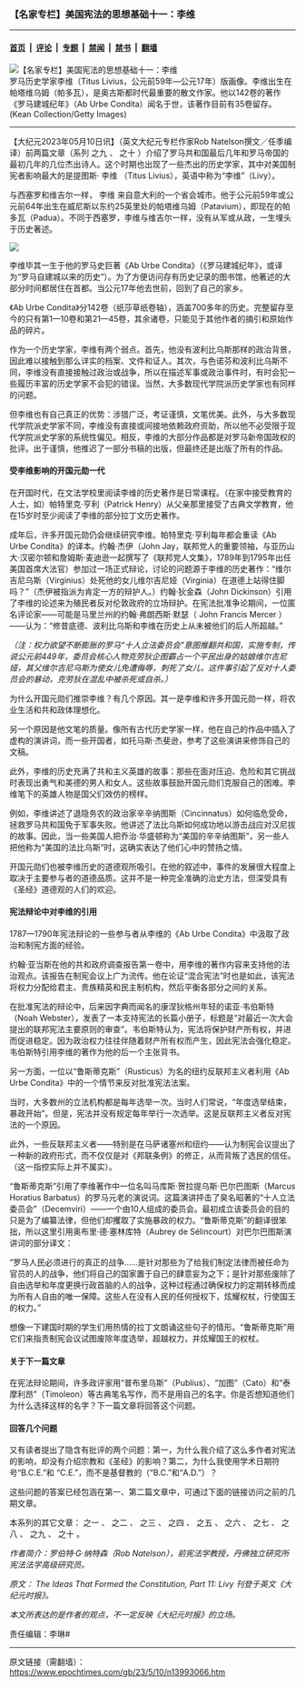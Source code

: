 ### 【名家专栏】美国宪法的思想基础十一：李维

---

#### [首页](../../../..?n13993066) &nbsp;|&nbsp; [评论](../../../../../epoch-comment?n13993066) &nbsp;|&nbsp; [专题](../../../../../epoch-special?n13993066) &nbsp;|&nbsp; [禁闻](../../../../../epoch-news?n13993066) &nbsp;|&nbsp; [禁书](../../../../../books?n13993066) &nbsp;|&nbsp; [翻墙](https://github.com/gfw-breaker/nogfw/blob/master/README.md?n13993066)


<div><img alt="【名家专栏】美国宪法的思想基础十一：李维" class="attachment-djy_600_400 size-djy_600_400 wp-post-image" src="https://i.epochtimes.com/assets/uploads/2023/05/id13993069-GettyImages-50857085_web-1200x750-600x400.jpg"/>
<div class="caption">
 罗马历史学家李维（Titus Livius，公元前59年—公元17年）版画像。李维出生在帕塔维乌姆（帕多瓦），是奥古斯都时代最重要的散文作家。他以142卷的著作《罗马建城纪年》（Ab Urbe Condita）闻名于世，该著作目前有35卷留存。(Kean Collection/Getty Images)
</div></div><hr/><div class="post_content" id="artbody" itemprop="articleBody">
 <!-- article content begin -->
 <p>
  【大纪元2023年05月10日讯】（英文大纪元专栏作家Rob Natelson撰文／任季编译）前两篇文章（系列
  <ok href="https://www.epochtimes.com/gb/23/4/27/n13982835.htm">
   之九
  </ok>
  、
  <ok href="https://www.epochtimes.com/gb/23/5/8/n13991309.htm">
   之十
  </ok>
  ）介绍了罗马共和国最后几年和罗马帝国的最初几年的几位杰出诗人。这个时期也出现了一些杰出的历史学家，其中对美国制宪者影响最大的是提图斯‧
  <ok href="https://www.epochtimes.com/gb/tag/%E6%9D%8E%E7%BB%B4.html">
   李维
  </ok>
  （Titus Livius），英语中称为“李维”（Livy）。
 </p>
 <p>
  与西塞罗和维吉尔一样，
  <ok href="https://www.epochtimes.com/gb/tag/%E6%9D%8E%E7%BB%B4.html">
   李维
  </ok>
  来自意大利的一个省会城市。他于公元前59年或公元前64年出生在威尼斯以东约25英里处的帕塔维乌姆（Patavium），即现在的帕多瓦（Padua）。不同于西塞罗，李维与维吉尔一样，没有从军或从政，一生埋头于历史著述。
 </p>
 <p>
  <img class="aligncenter" src="https://img.theepochtimes.com/assets/uploads/2022/12/29/Education-Timeline-4-copy-3-1-600x1500.png "/>
 </p>
 <p>
  李维毕其一生于他的罗马史巨著《Ab Urbe Condita》（《罗马建城纪年》，或译为“罗马自建城以来的历史”）。为了方便访问存有历史记录的图书馆，他著述的大部分时间都居住在首都。当公元17年他去世前，回到了自己的家乡。
 </p>
 <p>
  《Ab Urbe Condita》分142卷（纸莎草纸卷轴），涵盖700多年的历史。完整留存至今的只有第1—10卷和第21—45卷，其余诸卷，只能见于其他作者的摘引和原始作品的碎片。
 </p>
 <p>
  作为一个历史学家，李维有两个弱点。首先，他没有波利比乌斯那样的政治背景，因此难以接触到那么详实的档案、文件和证人。其次，与色诺芬和波利比乌斯不同，李维没有直接接触过政治或战争，所以在描述军事或政治事件时，有时会犯一些履历丰富的历史学家不会犯的错误。当然，大多数现代学院派历史学家也有同样的问题。
 </p>
 <p>
  但李维也有自己真正的优势：涉猎广泛，考证谨慎，文笔优美。此外，与大多数现代学院派史学家不同，李维没有直接或间接地依赖政府资助，所以他不必受限于现代学院派史学家的系统性偏见。相反，李维的大部分作品都是对罗马新帝国政权的批评。出于谨慎，他推迟了一部分书稿的出版，但最终还是出版了所有的作品。
 </p>
 <h4>
  受李维影响的开国元勋一代
 </h4>
 <p>
  在开国时代，在文法学校里阅读李维的历史著作是日常课程。（在家中接受教育的人士，如）帕特里克‧亨利（Patrick Henry）从父亲那里接受了古典文学教育，他在15岁时至少阅读了李维的部分拉丁文历史著作。
 </p>
 <p>
  成年后，许多开国元勋仍会继续研究李维。帕特里克‧亨利每年都会重读《Ab Urbe Condita》的译本。约翰‧杰伊（John Jay，联邦党人的重要领袖，与亚历山大‧汉密尔顿和詹姆斯‧麦迪逊一起撰写了《联邦党人文集》，1789年到1795年出任美国首席大法官）参加过一场正式辩论，讨论的问题源于李维的历史著作：“维尔吉尼乌斯（Virginius）处死他的女儿维尔吉尼娅（Virginia）在道德上站得住脚吗？”（杰伊被指派为肯定一方的辩护人。）约翰‧狄金森（John Dickinson）引用了李维的论述来为殖民者反对伦敦政府的立场辩护。在宪法批准争论期间，一位匿名评论家——可能是马里兰州的约翰·弗朗西斯·默瑟（
  <span class="mw-page-title-main">
   John Francis Mercer
  </span>
  ）——认为：“修昔底德、波利比乌斯和李维在历史上从未被他们的后人所超越。”
 </p>
 <p>
  <em>
   （注：权力欲望不断膨胀的罗马“十人立法委员会”意图推翻共和国，实施专制，传说公元前449年，委员会核心人物克劳狄企图霸占一个平民出身的姑娘维尔吉尼娅，其父维尔吉尼乌斯为使女儿免遭侮辱，刺死了女儿，这件事引起了反对十人委员会的暴动，克劳狄在混乱中被杀死或自杀。）
  </em>
 </p>
 <p>
  为什么开国元勋们推崇李维？有几个原因。其一是李维和许多开国元勋一样，将农业生活和共和政体理想化。
 </p>
 <p>
  另一个原因是他文笔的质量。像所有古代历史学家一样，他在自己的作品中插入了虚构的演讲词，而一些开国者，如托马斯‧杰斐逊，参考了这些演讲来修饰自己的文稿。
 </p>
 <p>
  此外，李维的历史充满了共和主义英雄的故事：那些在面对压迫、危险和其它挑战时表现出勇气和美德的男人和女人。这些故事鼓励开国元勋们克服自己的困难。李维笔下的英雄人物是国父们效仿的榜样。
 </p>
 <p>
  例如，李维讲述了退隐务农的政治家辛辛纳图斯（Cincinnatus）如何临危受命，拯救罗马共和国免于军事失败。他讲述了法比乌斯如何成功地以游击战应对汉尼拔的故事。因此，当一些美国人把乔治‧华盛顿称为“美国的辛辛纳图斯”，另一些人把他称为“美国的法比乌斯”时，这确实表达了他们心中的赞扬之情。
 </p>
 <p>
  开国元勋们也被李维历史的道德观所吸引。在他的叙述中，事件的发展很大程度上取决于主要参与者的道德品质。这并不是一种完全准确的治史方法，但深受具有《圣经》道德观的人们的欢迎。
 </p>
 <h4>
  宪法辩论中对李维的引用
 </h4>
 <p>
  1787—1790年宪法辩论的一些参与者从李维的《Ab Urbe Condita》中汲取了政治和制宪方面的经验。
 </p>
 <p>
  约翰‧亚当斯在他的共和政府调查报告第一卷中，用李维的著作内容来支持他的法治观点。该报告在制宪会议上广为流传。他在论证“混合宪法”时也是如此，该宪法将权力分配给君主、贵族精英和民主制机构，然后平衡各部分之间的关系。
 </p>
 <p>
  在批准宪法的辩论中，后来因字典而闻名的康涅狄格州年轻的诺亚‧韦伯斯特（Noah Webster），发表了一本支持宪法的长篇小册子，标题是“对最近一次大会提出的联邦宪法主要原则的审查”。韦伯斯特认为，宪法将保护财产所有权，并进而促进稳定。因为政治权力往往伴随着财产所有权而产生，因此宪法会强化稳定。韦伯斯特引用李维的著作为他的后一个主张背书。
 </p>
 <p>
  另一方面，一位以“鲁斯蒂克斯”（Rusticus）为名的纽约反联邦主义者利用《Ab Urbe Condita》中的一个情节来反对批准宪法法案。
 </p>
 <p>
  当时，大多数州的立法机构都是每年选举一次。当时人们常说，“年度选举结束，暴政开始”。但是，宪法并没有规定每年举行一次选举。这是反联邦主义者反对宪法的一个原因。
 </p>
 <p>
  此外，一些反联邦主义者——特别是在马萨诸塞州和纽约——认为制宪会议提出了一种新的政府形式，而不仅仅是对《邦联条例》的修正，从而背叛了选民的信任。（这一指控实际上并不属实）。
 </p>
 <p>
  “鲁斯蒂克斯”引用了李维著作中一位名叫马库斯·贺拉提乌斯·巴尔巴图斯（Marcus Horatius Barbatus）的罗马元老的演说词。这篇演讲抨击了臭名昭著的“十人立法委员会”（Decemviri）——一个由10人组成的委员会。最初成立该委员会的目的只是为了编纂法律，但他们却攫取了实施暴政的权力。“鲁斯蒂克斯”的翻译很笨拙，所以这里引用奥布里‧德‧塞林库特（Aubrey de Sélincourt）对巴尔巴图斯演讲词的部分译文：
 </p>
 <p>
  “罗马人民必须进行的真正的战争……是针对那些为了给我们制定法律而被任命为官员的人的战争，他们将自己的国家置于自己的肆意妄为之下；是针对那些废除了自由选举和年度更换行政首脑的人的战争，这种过程通过确保权力的定期转移而成为所有人自由的唯一保障。这些人在没有人民的任何授权下，炫耀权杖，行使国王的权力。”
 </p>
 <p>
  想像一下建国时期的学生们用热情的拉丁文朗诵这些句子的情形。“鲁斯蒂克斯”用它们来指责制宪会议试图废除年度选举，超越权力，并炫耀国王的权杖。
 </p>
 <h4>
  关于下一篇文章
 </h4>
 <p>
  在宪法辩论期间，许多政评家用“普布里乌斯”（Publius）、“加图”（Cato）和“泰摩利昂”（Timoleon）等古典笔名写作，而不是用自己的名字。你是否想知道他们为什么选择这样的名字？下一篇文章将回答这个问题。
 </p>
 <h4>
  回答几个问题
 </h4>
 <p>
  又有读者提出了隐含有批评的两个问题：第一，为什么我介绍了这么多作者对宪法的影响，却没有介绍宗教和《圣经》的影响？第二，为什么我使用学术日期符号“B.C.E.”和 “C.E.”，而不是基督教的（“B.C.”和“A.D.”）？
 </p>
 <p>
  这些问题的答案已经包涵在第一、第二篇文章中，可通过下面的链接访问之前的几期文章。
 </p>
 <p>
  本系列的其它文章：
  <ok href="https://www.epochtimes.com/gb/22/11/9/n13862678.htm">
   之一
  </ok>
  、
  <ok href="https://www.epochtimes.com/gb/22/11/10/n13863448.htm">
   之二
  </ok>
  、
  <ok href="https://www.epochtimes.com/gb/22/11/18/n13868641.htm">
   之三
  </ok>
  、
  <ok href="https://www.epochtimes.com/gb/22/11/21/n13870261.htm">
   之四
  </ok>
  、
  <ok href="https://www.epochtimes.com/gb/23/4/16/n13974280.htm">
   之五
  </ok>
  、
  <ok href="https://www.epochtimes.com/gb/23/4/18/n13975690.htm">
   之六
  </ok>
  、
  <ok href="https://www.epochtimes.com/gb/23/4/19/n13976258.htm">
   之七
  </ok>
  、
  <ok href="https://www.epochtimes.com/gb/23/4/24/n13980559.htm">
   之八
  </ok>
  、
  <ok href="https://www.epochtimes.com/gb/23/4/27/n13982835.htm">
   之九
  </ok>
  、
  <ok href="https://www.epochtimes.com/gb/23/5/8/n13991309.htm">
   之十
  </ok>
  。
 </p>
 <p>
  <em>
   作者简介：罗伯特‧G‧纳特森（Rob Natelson），前宪法学教授，丹佛独立研究所宪法法学高级研究员。
  </em>
 </p>
 <p>
  <em>
   原文：
   <ok href="https://www.theepochtimes.com/the-ideas-that-formed-the-constitution-part-11-livy_4951631.html">
    The Ideas That Formed the Constitution, Part 11: Livy
   </ok>
   <span class="Apple-converted-space">
   </span>
   刊登于英文《大纪元时报》。
  </em>
 </p>
 <p>
  <em>
   本文所表达的是作者的观点，不一定反映《大纪元时报》的立场。
  </em>
 </p>
 <p>
  责任编辑：李琳#
 </p>
 <!-- article content end -->
 <div id="below_article_ad">
 </div>
</div>


---

原文链接（需翻墙）：https://www.epochtimes.com/gb/23/5/10/n13993066.htm